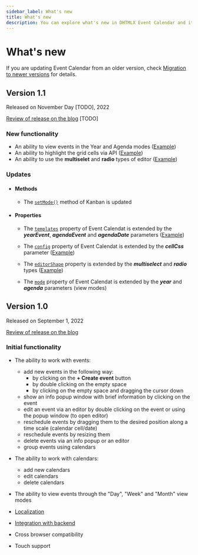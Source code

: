 ```yaml
---
sidebar_label: What's new
title: What's new
description: You can explore what's new in DHTMLX Event Calendar and its release history in the documentation of the DHTMLX JavaScript UI library. Browse developer guides and API reference, try out code examples and live demos, and download a free 30-day evaluation version of DHTMLX Event Calendar.
---
```


# What's new

If you are updating Event Calendar from an older version, check [Migration to newer versions](news/migration.md) for details.

## Version 1.1

Released on November Day [TODO], 2022

[Review of release on the blog](https://dhtmlx.com/blog/meet-dhtmlx-event-calendar-v1-1/) [TODO]

### New functionality

- An ability to view events in the Year and Agenda modes ([Example](https://snippet.dhtmlx.com/6nl72051))
- An ability to highlight the grid cells via API ([Example](https://snippet.dhtmlx.com/z03jrdu4))
- An ability to use the **multiselet** and **radio** types of editor ([Example](https://snippet.dhtmlx.com/bxwdj1rt))

### Updates

- #### Methods

    - The [`setMode()`](../../api/methods/js_kanban_setmode_method) method of Kanban is updated

- #### Properties

    - The [`templates`](../../api/config/js_kanban_templates_config) property of Event Calendat is extended by the ***yearEvent***, ***agendaEvent*** and ***agendaDate*** parameters ([Example](https://snippet.dhtmlx.com/6nl72051))

    - The [`config`](../../api/config/js_kanban_config_config) property of Event Calendat is extended by the ***cellCss*** parameter ([Example](https://snippet.dhtmlx.com/z03jrdu4))

    - The [`editorShape`](../../api/config/js_kanban_editorshape_config) property is extended by the ***multiselect*** and ***radio*** types ([Example](https://snippet.dhtmlx.com/bxwdj1rt))

    - The [`mode`](../../api/config/js_kanban_mode_config) property of Event Calendat is extended by the ***year*** and ***agenda*** parameters (view modes)

## Version 1.0

Released on September 1, 2022

[Review of release on the blog](https://dhtmlx.com/blog/meet-dhtmlx-event-calendar-v1-0/)

### Initial functionality

- The ability to work with events:
    - add new events in the following way:
        - by clicking on the **+ Create event** button
        - by double clicking on the empty space
        - by clicking on the empty space and dragging the cursor down
    - show an info popup window with brief information by clicking on the event
    - edit an event via an editor by double clicking on the event or using the popup window (to open editor)
    - reschedule events by dragging them to the desired position along a time scale (calendar cell/date)
    - reschedule events by resizing them
    - delete events via an info popup or an editor
    - group events using calendars

- The ability to work with calendars:
    - add new calendars
    - edit calendars
    - delete calendars

- The ability to view events through the "Day", "Week" and "Month" view modes

- [Localization](../../guides/localization)
- [Integration with backend](../../guides/working_with_server)
- Cross browser compatibility
- Touch support